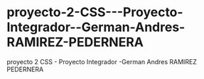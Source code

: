 # proyecto-2-CSS---Proyecto-Integrador--German-Andres-RAMIREZ-PEDERNERA
proyecto 2 CSS - Proyecto Integrador -German Andres RAMIREZ PEDERNERA
